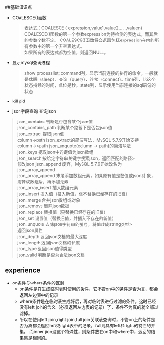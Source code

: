 ##基础知识点
- COALESCE()函数
    > 表达式：COALESCE ( expression,value1,value2……,valuen)   
      COALESCE()函数的第一个参数expression为待检测的表达式，而其后的参数个数不定。
      COALESCE()函数将会返回包括expression在内的所有参数中的第一个非空表达式。  
      如果所有的表达式都为空值，则返回NULL。

- 显示mysql查询进程
    > show processlist; 
    > command列，显示当前连接的执行的命令，一般就是休眠（sleep），查询（query），连接（connect）。time列，此这个状态持续的时间，单位是秒。state列，显示使用当前连接的sql语句的状态
- kill pid 
- json字段查询
查询json 
> json_contains 判断是否包含某个json值  
> json_contains_path 判断某个路径下是否包json值  
> json_extract 提取json值  
> column->path json_extract的简洁写法，MySQL 5.7.9开始支持  
> column->>path json_unquote(column -> path)的简洁写法  
> json_keys 提取json中的键值为json数组  
> json_search 按给定字符串关键字搜索json，返回匹配的路径>   
修改json 
> json_append 废弃，MySQL 5.7.9开始改名为json_array_append  
> json_array_append 末尾添加数组元素，如果原有值是数值或json对 象，则转成数组后，再添加元素  
> json_array_insert 插入数组元素  
> json_insert 插入值（插入新值，但不替换已经存在的旧值）  
> json_merge 合并json数组或对象  
> json_remove 删除json数据  
> json_replace 替换值（只替换已经存在的旧值）  
> json_set 设置值（替换旧值，并插入不存在的新值）  
> json_unquote 去除json字符串的引号，将值转成string类型>   
返回json属性   
> json_depth 返回json文档的最大深度   
> json_length 返回json文档的长度   
> json_type 返回json值得类型  
> json_valid 判断是否为合法json文档  


## experience
- on条件与where条件的区别
    - on条件是在生成临时表时使用的条件，它不管on中的条件是否为真，都会返回左边表中的记录
    - where条件是在临时表生成好后，再对临时表进行过滤的条件。这时已经没有left join的含义（必须返回左边表的记录）了，条件不为真的就全部过滤掉。
    - 所以在使用left join,right join,full join关联表查询时，不管on上的条件是否为真都会返回left或right表中的记录，full则具有left和right的特性的并集。 而inner jion没这个特殊性，则条件放在on中和where中，返回的结果集是相同的。
